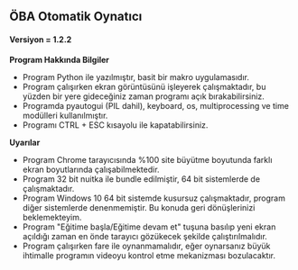 <h2> ÖBA Otomatik Oynatıcı </h2>
<h4> Versiyon = 1.2.2 </h4>


<b>Program Hakkında Bilgiler</b>

- Program Python ile yazılmıştır, basit bir makro uygulamasıdır.
- Program çalışırken ekran görüntüsünü işleyerek çalışmaktadır, bu yüzden bir yere gideceğiniz zaman programı açık bırakabilirsiniz.
- Programda pyautogui (PIL dahil), keyboard, os, multiprocessing ve time modülleri kullanılmıştır.
- Programı CTRL + ESC kısayolu ile kapatabilirsiniz. 

<b>Uyarılar</b>
- Program Chrome tarayıcısında %100 site büyütme boyutunda farklı ekran boyutlarında çalışabilmektedir. 
- Program 32 bit nuitka ile bundle edilmiştir, 64 bit sistemlerde de çalışmaktadır. 
- Program Windows 10 64 bit sistemde kusursuz çalışmaktadır, program diğer sistemlerde denenmemiştir. Bu konuda geri dönüşlerinizi beklemekteyim.
- Program "Eğitime başla/Eğitime devam et" tuşuna basılıp yeni ekran açıldığı zaman en önde tarayıcı gözükecek şekilde çalıştırılmalıdır.
- Program çalışırken fare ile oynanmamalıdır, eğer oynarsanız büyük ihtimalle programın videoyu kontrol etme mekanizması bozulacaktır.
